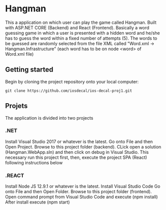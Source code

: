 # Hangman
This a application on which user can play the game called Hangman. Built with ASP.NET CORE (Backend) and React (Frontend). Basically a word guessing game in which a user is presented with a hidden word and he/she has to guess the word within a fixed number of attempts (5). The words to be guessed are randomly selected from the file XML  called "Word.xml -> Hangman.Infrastructure" (each word has to be on node &lt;word> of Word.xml file)

## Getting started ##
Begin by cloning the project repository onto your local computer:

	git clone https://github.com/iosdecal/ios-decal-proj1.git
  
  
## Projets
The application is divided into two projects

### .NET

Install Visual Studio 2017 or whatever is the latest.
Go onto File and then Open Project.
Browse to this project folder (backend).
CLick open a solution (Hangman.WebApp.sln) and then click on debug in Visual Studio.
This necessary run this project first, then, execute the project SPA (React) following instructions below



### .REACT

Install Node JS 12.9.1 or whatever is the latest.
Install Visual Studio Code
Go onto File and then Open Folder.
Browse to this project folder (frontend).
Open command prompt from Visual Studio Code and execute (npm install)
After install execute (npm start)






